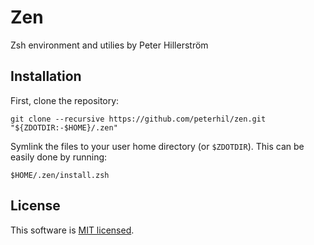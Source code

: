 # Zen

Zsh environment and utilies by Peter Hillerström

## Installation

First, clone the repository:

`git clone --recursive https://github.com/peterhil/zen.git "${ZDOTDIR:-$HOME}/.zen"`

Symlink the files to your user home directory (or `$ZDOTDIR`). This can be easily done by running:

`$HOME/.zen/install.zsh`


## License

This software is [MIT licensed](./LICENSE).